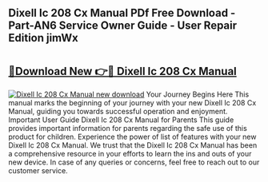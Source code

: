 ## Dixell Ic 208 Cx Manual PDf Free Download - Part-AN6 Service Owner Guide - User Repair Edition jimWx

# <h2><a href="http://bc97918.oget.top/?id=Dixell+Ic+208+Cx+Manual">🔗Download New 👉🔴 Dixell Ic 208 Cx Manual</a></h2>

[![Dixell Ic 208 Cx Manual new download](https://i.imgur.com/5g1atiW.png)](http://bc97918.oget.top/?id=Dixell+Ic+208+Cx+Manual)
Your Journey Begins Here This manual marks the beginning of your journey with your new Dixell Ic 208 Cx Manual, guiding you towards successful operation and enjoyment. Important User Guide Dixell Ic 208 Cx Manual for Parents This guide provides important information for parents regarding the safe use of this product for children. Experience the power of list of features with your new Dixell Ic 208 Cx Manual. We trust that the Dixell Ic 208 Cx Manual has been a comprehensive resource in your efforts to learn the ins and outs of your new device. In case of any queries or concerns, feel free to reach out to our customer service.
